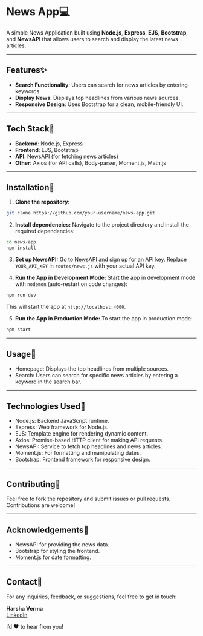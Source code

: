 # News App💻

A simple News Application built using **Node.js**, **Express**, **EJS**, **Bootstrap**, and **NewsAPI** that allows users to search and display the latest news articles.

---  

## Features✨

- **Search Functionality**: Users can search for news articles by entering keywords.
- **Display News**: Displays top headlines from various news sources.
- **Responsive Design**: Uses Bootstrap for a clean, mobile-friendly UI.

--- 

## Tech Stack🚀

- **Backend**: Node.js, Express
- **Frontend**: EJS, Bootstrap
- **API**: NewsAPI (for fetching news articles)
- **Other**: Axios (for API calls), Body-parser, Moment.js, Math.js

---

## Installation📝

1. **Clone the repository:**
```bash
git clone https://github.com/your-username/news-app.git
```
2. **Install dependencies:**
Navigate to the project directory and install the required dependencies:
```bash
cd news-app
npm install
```
3. **Set up NewsAPI:**
Go to [NewsAPI](https://newsapi.org/) and sign up for an API key.
Replace `YOUR_API_KEY` in `routes/news.js` with your actual API key.

4. **Run the App in Development Mode:**
Start the app in development mode with `nodemon` (auto-restart on code changes):
```bash
npm run dev
```
This will start the app at `http://localhost:4000`.

5. **Run the App in Production Mode:**
To start the app in production mode:

```bash
npm start
```

---

## Usage🌟
- Homepage: Displays the top headlines from multiple sources.
- Search: Users can search for specific news articles by entering a keyword in the search bar.

---

## Technologies Used🚀
- Node.js: Backend JavaScript runtime.
- Express: Web framework for Node.js.
- EJS: Template engine for rendering dynamic content.
- Axios: Promise-based HTTP client for making API requests.
- NewsAPI: Service to fetch top headlines and news articles.
- Moment.js: For formatting and manipulating dates.
- Bootstrap: Frontend framework for responsive design.

---

## Contributing🤝
Feel free to fork the repository and submit issues or pull requests. Contributions are welcome!

---

## Acknowledgements📒
- NewsAPI for providing the news data.
- Bootstrap for styling the frontend.
- Moment.js for date formatting.

---

## Contact📧

For any inquiries, feedback, or suggestions, feel free to get in touch:

**Harsha Verma**  
[LinkedIn](https://www.linkedin.com/in/vermaharsha)  

I’d ❤️ to hear from you!
